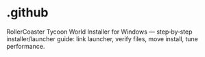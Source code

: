 # .github
RollerCoaster Tycoon World Installer for Windows — step‑by‑step installer/launcher guide: link launcher, verify files, move install, tune performance.
